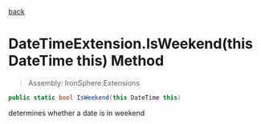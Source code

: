 ﻿

[back](/IronSphere.Extensions/types/DateTimeExtension)

# DateTimeExtension.IsWeekend(this DateTime this) Method

> Assembly: IronSphere.Extensions

```csharp
public static bool IsWeekend(this DateTime this)
```

determines whether a date is in weekend

 